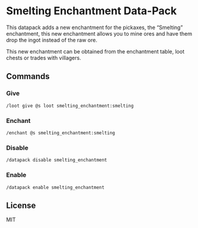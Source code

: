 # Smelting Enchantment Data-Pack

This datapack adds a new enchantment for the pickaxes, the “Smelting” enchantment, this new enchantment allows you to mine ores and have them drop the ingot instead of the raw ore.

This new enchantment can be obtained from the enchantment table, loot chests or trades with villagers.

## Commands

### Give

```mcfunction
/loot give @s loot smelting_enchantment:smelting
```

### Enchant

```mcfunction
/enchant @s smelting_enchantment:smelting
```

### Disable

```mcfunction
/datapack disable smelting_enchantment
```

### Enable

```mcfunction
/datapack enable smelting_enchantment
```

## License

MIT
